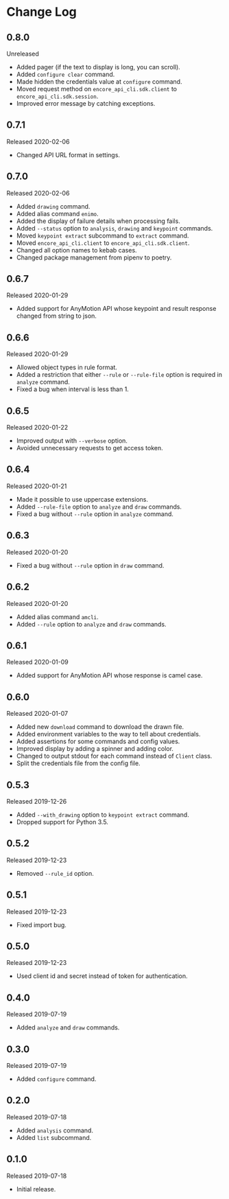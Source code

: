# Change Log

## 0.8.0

Unreleased

- Added pager (if the text to display is long, you can scroll).
- Added `configure clear` command.
- Made hidden the credentials value at `configure` command.
- Moved request method on `encore_api_cli.sdk.client` to `encore_api_cli.sdk.session`.
- Improved error message by catching exceptions.

## 0.7.1

Released 2020-02-06

- Changed API URL format in settings.

## 0.7.0

Released 2020-02-06

- Added `drawing` command.
- Added alias command `enimo`.
- Added the display of failure details when processing fails.
- Added `--status` option to `analysis`, `drawing` and `keypoint` commands.
- Moved `keypoint extract` subcommand to `extract` command.
- Moved `encore_api_cli.client` to `encore_api_cli.sdk.client`.
- Changed all option names to kebab cases.
- Changed package management from pipenv to poetry.

## 0.6.7

Released 2020-01-29

- Added support for AnyMotion API whose keypoint and result response changed from string to json.

## 0.6.6

Released 2020-01-29

- Allowed object types in rule format.
- Added a restriction that either `--rule` or `--rule-file` option is required in `analyze` command.
- Fixed a bug when interval is less than 1.

## 0.6.5

Released 2020-01-22

- Improved output with `--verbose` option.
- Avoided unnecessary requests to get access token.

## 0.6.4

Released 2020-01-21

- Made it possible to use uppercase extensions.
- Added `--rule-file` option to `analyze` and `draw` commands.
- Fixed a bug without `--rule` option in `analyze` command.

## 0.6.3

Released 2020-01-20

- Fixed a bug without `--rule` option in `draw` command.

## 0.6.2

Released 2020-01-20

- Added alias command `amcli`.
- Added `--rule` option to `analyze` and `draw` commands.

## 0.6.1

Released 2020-01-09

- Added support for AnyMotion API whose response is camel case.

## 0.6.0

Released 2020-01-07

- Added new `download` command to download the drawn file.
- Added environment variables to the way to tell about credentials.
- Added assertions for some commands and config values.
- Improved display by adding a spinner and adding color.
- Changed to output stdout for each command instead of `Client` class.
- Split the credentials file from the config file.

## 0.5.3

Released 2019-12-26

- Added `--with_drawing` option to `keypoint extract` command.
- Dropped support for Python 3.5.

## 0.5.2

Released 2019-12-23

- Removed `--rule_id` option.

## 0.5.1

Released 2019-12-23

- Fixed import bug.

## 0.5.0

Released 2019-12-23

- Used client id and secret instead of token for authentication.

## 0.4.0

Released 2019-07-19

- Added `analyze` and `draw` commands.

## 0.3.0

Released 2019-07-19

- Added `configure` command.

## 0.2.0

Released 2019-07-18

- Added `analysis` command.
- Added `list` subcommand.

## 0.1.0

Released 2019-07-18

- Initial release.
